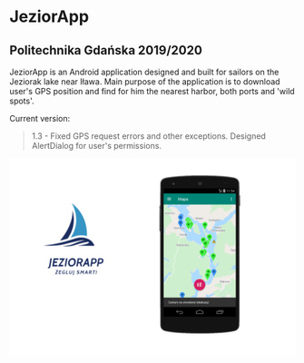 # JeziorApp
## Politechnika Gdańska 2019/2020
JeziorApp is an Android application designed and built for sailors on the Jeziorak lake near Iława. Main purpose of the application is to download user's GPS position and find for him the nearest harbor, both ports and 'wild spots'.

Current version:
> 1.3 - Fixed GPS request errors and other exceptions. Designed AlertDialog for user's permissions.

![Image of app](https://github.com/Qubacki123/JeziorAppAndroidRepo/blob/master/logo/main1.png)
